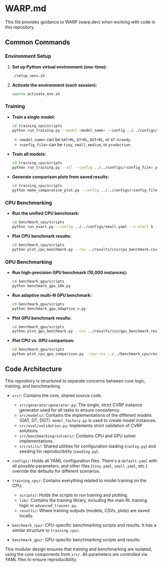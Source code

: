 # WARP.md

This file provides guidance to WARP (warp.dev) when working with code in this repository.

## Common Commands

### Environment Setup

1.  **Set up Python virtual environment (one-time):**
    ```bash
    ./setup_venv.sh
    ```

2.  **Activate the environment (each session):**
    ```bash
    source activate_env.sh
    ```

### Training

-   **Train a single model:**
    ```bash
    cd training_cpu/scripts
    python run_training.py --model <model_name> --config ../../configs/<config_file>.yaml
    ```
    -   `<model_name>` can be `GAT+RL`, `GT+RL`, `DGT+RL`, or `GT-Greedy`.
    -   `<config_file>` can be `tiny`, `small`, `medium`, or `production`.

-   **Train all models:**
    ```bash
    cd training_cpu/scripts
    python run_training.py --all --config ../../configs/<config_file>.yaml
    ```

-   **Generate comparison plots from saved results:**
    ```bash
    cd training_cpu/scripts
    python make_comparative_plot.py --config ../../configs/<config_file>.yaml
    ```

### CPU Benchmarking

-   **Run the unified CPU benchmark:**
    ```bash
    cd benchmark_cpu/scripts
    python run_exact.py --config ../../configs/small.yaml --n-start 5 --n-end 12 --instances 20 --time-limit 5 --csv ../results/csv/cpu_benchmark.csv
    ```

-   **Plot CPU benchmark results:**
    ```bash
    cd benchmark_cpu/scripts
    python plot_cpu_benchmark.py --csv ../results/csv/cpu_benchmark.csv --output ../plots/cpu_benchmark.png
    ```

### GPU Benchmarking

-   **Run high-precision GPU benchmark (10,000 instances):**
    ```bash
    cd benchmark_gpu/scripts
    python benchmark_gpu_10k.py
    ```

-   **Run adaptive multi-N GPU benchmark:**
    ```bash
    cd benchmark_gpu/scripts
    python benchmark_gpu_adaptive_n.py
    ```

-   **Plot GPU benchmark results:**
    ```bash
    cd benchmark_gpu/scripts
    python plot_gpu_benchmark.py --csv ../results/csv/gpu_benchmark_results.csv
    ```

-   **Plot CPU vs. GPU comparison:**
    ```bash
    cd benchmark_gpu/scripts
    python plot_cpu_gpu_comparison.py --cpu-csv ../../benchmark_cpu/results/csv/cpu_benchmark.csv --gpu-csv ../results/csv/gpu_benchmark_results.csv
    ```

## Code Architecture

This repository is structured to separate concerns between core logic, training, and benchmarking.

-   `src/`: Contains the core, shared source code.
    -   `src/generator/generator.py`: The single, strict CVRP instance generator used for all tasks to ensure consistency.
    -   `src/models/`: Contains the implementations of the different models (GAT, GT, DGT). `model_factory.py` is used to create model instances.
    -   `src/eval/validation.py`: Implements strict validation of CVRP solutions.
    -   `src/benchmarking/solvers/`: Contains CPU and GPU solver implementations.
    -   `src/utils/`: Shared utilities for configuration loading (`config.py`) and seeding for reproducibility (`seeding.py`).

-   `configs/`: Holds all YAML configuration files. There's a `default.yaml` with all possible parameters, and other files (`tiny.yaml`, `small.yaml`, etc.) override the defaults for different scenarios.

-   `training_cpu/`: Contains everything related to model training on the CPU.
    -   `scripts/`: Holds the scripts to run training and plotting.
    -   `lib/`: Contains the training library, including the main RL training logic in `advanced_trainer.py`.
    -   `results/`: Where training outputs (models, CSVs, plots) are saved locally.

-   `benchmark_cpu/`: CPU-specific benchmarking scripts and results. It has a similar structure to `training_cpu/`.

-   `benchmark_gpu/`: GPU-specific benchmarking scripts and results.

This modular design ensures that training and benchmarking are isolated, using the core components from `src/`. All parameters are controlled via YAML files to ensure reproducibility.

